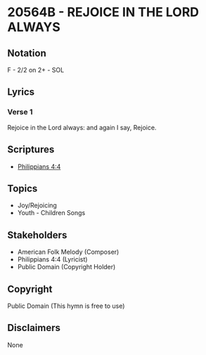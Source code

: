 # 20564B - REJOICE IN THE LORD ALWAYS

## Notation

F - 2/2 on 2+ - SOL

## Lyrics

### Verse 1

Rejoice in the Lord always: and again I say, Rejoice.


## Scriptures

- [Philippians 4:4](https://www.biblegateway.com/passage/?search=Philippians%204%3A4)

## Topics

- Joy/Rejoicing
- Youth - Children Songs

## Stakeholders

- American Folk Melody (Composer)
- Philippians 4:4 (Lyricist)
- Public Domain (Copyright Holder)

## Copyright

Public Domain
(This hymn is free to use)

## Disclaimers

None

